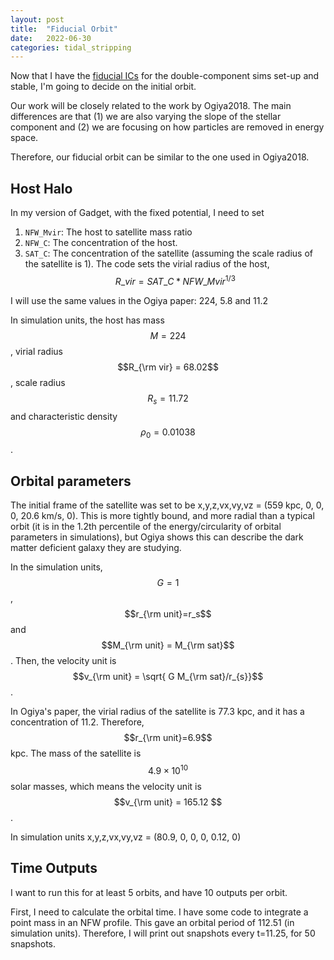 ```yaml
---
layout: post
title:  "Fiducial Orbit"
date:   2022-06-30
categories: tidal_stripping
---
```


Now that I have the <a href="https://ndrakos.github.io/blog/tidal_stripping/Double_Alpha_Profile_Stability/">fiducial ICs</a> for the double-component sims set-up and stable, I'm going to decide on the initial orbit.

Our work will be closely related to the work by Ogiya2018. The main differences are that (1) we are also varying the slope of the stellar component and (2) we are focusing on how particles are removed in energy space.

Therefore, our fiducial orbit can be similar to the one used in Ogiya2018.

## Host Halo

In my version of Gadget, with the fixed potential, I need to set
1. <code>NFW_Mvir</code>: The host to satellite mass ratio
2. <code>NFW_C</code>: The concentration of the host.
3. <code>SAT_C</code>: The concentration of the satellite (assuming the scale radius of the satellite is 1). The code sets the virial radius of the host, $$R\_vir = SAT\_C * NFW\_Mvir^{1/3}$$

I will use the same values in the Ogiya paper: 224, 5.8 and 11.2

In simulation units, the host has mass $$M=224$$, virial radius $$R_{\rm vir} = 68.02$$,   scale radius $$R_s = 11.72$$ and characteristic density $$\rho_0 = 0.01038$$.


## Orbital parameters


The initial frame of the satellite was set to be x,y,z,vx,vy,vz = (559 kpc, 0, 0, 0, 20.6 km/s, 0). This is more tightly bound, and more radial than a typical orbit (it is in the 1.2th percentile of the energy/circularity of orbital parameters in simulations), but Ogiya shows this can describe the dark matter deficient galaxy they are studying.

In the simulation units, $$G=1$$, $$r_{\rm unit}=r_s$$ and $$M_{\rm unit} = M_{\rm sat}$$. Then, the velocity unit is $$v_{\rm unit} = \sqrt{ G M_{\rm sat}/r_{s}}$$.

In Ogiya's paper, the virial radius of the satellite is 77.3 kpc, and it has a concentration of 11.2. Therefore,  $$r_{\rm unit}=6.9$$ kpc. The mass of the satellite is $$4.9 × 10^{10}$$ solar masses, which means the velocity unit is $$v_{\rm unit} = 165.12 $$.

In simulation units x,y,z,vx,vy,vz = (80.9, 0, 0, 0, 0.12, 0)

## Time Outputs

I want to run this for at least 5 orbits, and have 10 outputs per orbit.

First, I need to calculate the orbital time. I have some code to integrate a point mass in an NFW profile. This gave an orbital period of 112.51 (in simulation units). Therefore, I will print out snapshots every t=11.25, for 50 snapshots.
